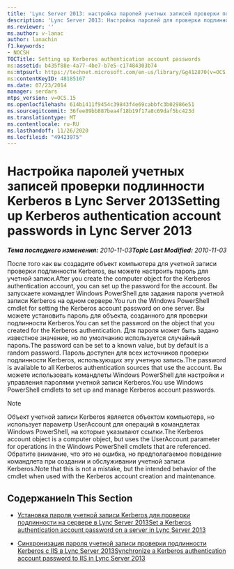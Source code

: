```yaml
---
title: 'Lync Server 2013: настройка паролей учетных записей проверки подлинности Kerberos'
description: 'Lync Server 2013: Настройка паролей для проверки подлинности учетной записи Kerberos.'
ms.reviewer: ''
ms.author: v-lanac
author: lanachin
f1.keywords:
- NOCSH
TOCTitle: Setting up Kerberos authentication account passwords
ms:assetid: b435f88e-4a77-4be7-b7e5-c17484303b74
ms:mtpsurl: https://technet.microsoft.com/en-us/library/Gg412870(v=OCS.15)
ms:contentKeyID: 48185167
ms.date: 07/23/2014
manager: serdars
mtps_version: v=OCS.15
ms.openlocfilehash: 614b1411f9454c39843f4e69cabbfc3b02986e51
ms.sourcegitcommit: 36fee89bb887bea4f18b19f17a8c69daf5bc423d
ms.translationtype: MT
ms.contentlocale: ru-RU
ms.lasthandoff: 11/26/2020
ms.locfileid: "49423975"
---
```

# <a name="setting-up-kerberos-authentication-account-passwords-in-lync-server-2013"></a><span data-ttu-id="b0f2b-103">Настройка паролей учетных записей проверки подлинности Kerberos в Lync Server 2013</span><span class="sxs-lookup"><span data-stu-id="b0f2b-103">Setting up Kerberos authentication account passwords in Lync Server 2013</span></span>

<div data-xmlns="http://www.w3.org/1999/xhtml">

<div class="topic" data-xmlns="http://www.w3.org/1999/xhtml" data-msxsl="urn:schemas-microsoft-com:xslt" data-cs="https://msdn.microsoft.com/">

<div data-asp="https://msdn2.microsoft.com/asp">



</div>

<div id="mainSection">

<div id="mainBody"><span data-ttu-id="b0f2b-104">

<span> </span></span><span class="sxs-lookup"><span data-stu-id="b0f2b-104">

<span> </span></span></span>

<span data-ttu-id="b0f2b-105">_**Тема последнего изменения:** 2010-11-03_</span><span class="sxs-lookup"><span data-stu-id="b0f2b-105">_**Topic Last Modified:** 2010-11-03_</span></span>

<span data-ttu-id="b0f2b-106">После того как вы создадите объект компьютера для учетной записи проверки подлинности Kerberos, вы можете настроить пароль для учетной записи.</span><span class="sxs-lookup"><span data-stu-id="b0f2b-106">After you create the computer object for the Kerberos authentication account, you can set up the password for the account.</span></span> <span data-ttu-id="b0f2b-107">Вы запускаете командлет Windows PowerShell для задания пароля учетной записи Kerberos на одном сервере.</span><span class="sxs-lookup"><span data-stu-id="b0f2b-107">You run the Windows PowerShell cmdlet for setting the Kerberos account password on one server.</span></span> <span data-ttu-id="b0f2b-108">Вы можете установить пароль для объекта, созданного для проверки подлинности Kerberos.</span><span class="sxs-lookup"><span data-stu-id="b0f2b-108">You can set the password on the object that you created for the Kerberos authentication.</span></span> <span data-ttu-id="b0f2b-109">Для пароля может быть задано известное значение, но по умолчанию используется случайный пароль.</span><span class="sxs-lookup"><span data-stu-id="b0f2b-109">The password can be set to a known value, but by default is a random password.</span></span> <span data-ttu-id="b0f2b-110">Пароль доступен для всех источников проверки подлинности Kerberos, использующих эту учетную запись.</span><span class="sxs-lookup"><span data-stu-id="b0f2b-110">The password is available to all Kerberos authentication sources that use the account.</span></span> <span data-ttu-id="b0f2b-111">Вы можете использовать командлеты Windows PowerShell для настройки и управления паролями учетной записи Kerberos.</span><span class="sxs-lookup"><span data-stu-id="b0f2b-111">You use Windows PowerShell cmdlets to set up and manage Kerberos account passwords.</span></span>

<div>


> [!NOTE]  
> <span data-ttu-id="b0f2b-112">Объект учетной записи Kerberos является объектом компьютера, но использует параметр UserAccount для операций в командлетах Windows PowerShell, на которые указывают ссылки.</span><span class="sxs-lookup"><span data-stu-id="b0f2b-112">The Kerberos account object is a computer object, but uses the UserAccount parameter for operations in the Windows PowerShell cmdlets that are referenced.</span></span> <span data-ttu-id="b0f2b-113">Обратите внимание, что это не ошибка, но предполагаемое поведение командлета при создании и обслуживании учетной записи Kerberos.</span><span class="sxs-lookup"><span data-stu-id="b0f2b-113">Note that this is not a mistake, but the intended behavior of the cmdlet when used with the Kerberos account creation and maintenance.</span></span>



</div>

<div>

## <a name="in-this-section"></a><span data-ttu-id="b0f2b-114">Содержание</span><span class="sxs-lookup"><span data-stu-id="b0f2b-114">In This Section</span></span>

  - [<span data-ttu-id="b0f2b-115">Установка пароля учетной записи Kerberos для проверки подлинности на сервере в Lync Server 2013</span><span class="sxs-lookup"><span data-stu-id="b0f2b-115">Set a Kerberos authentication account password on a server in Lync Server 2013</span></span>](lync-server-2013-set-a-kerberos-authentication-account-password-on-a-server.md)

  - [<span data-ttu-id="b0f2b-116">Синхронизация пароля учетной записи проверки подлинности Kerberos с IIS в Lync Server 2013</span><span class="sxs-lookup"><span data-stu-id="b0f2b-116">Synchronize a Kerberos authentication account password to IIS in Lync Server 2013</span></span>](lync-server-2013-synchronize-a-kerberos-authentication-account-password-to-iis.md)

<span data-ttu-id="b0f2b-117"></div>

</div>

<span> </span>

</div>

</div>

</span><span class="sxs-lookup"><span data-stu-id="b0f2b-117"></div>

</div>

<span> </span>

</div>

</div>

</span></span></div>

